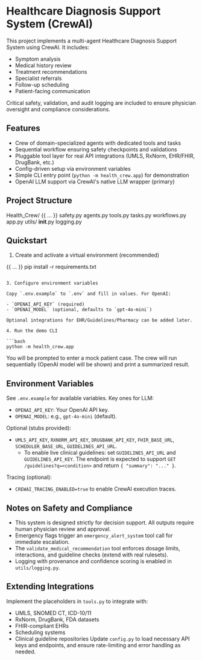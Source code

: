 # Healthcare Diagnosis Support System (CrewAI)

This project implements a multi-agent Healthcare Diagnosis Support System using CrewAI. It includes:

- Symptom analysis
- Medical history review
- Treatment recommendations
- Specialist referrals
- Follow-up scheduling
- Patient-facing communication

Critical safety, validation, and audit logging are included to ensure physician oversight and compliance considerations.

## Features

- Crew of domain-specialized agents with dedicated tools and tasks
- Sequential workflow ensuring safety checkpoints and validations
- Pluggable tool layer for real API integrations (UMLS, RxNorm, EHR/FHIR, DrugBank, etc.)
- Config-driven setup via environment variables
- Simple CLI entry point (`python -m health_crew.app`) for demonstration
- OpenAI LLM support via CrewAI's native LLM wrapper (primary)

## Project Structure

Health_Crew/
{{ ... }}
    safety.py
    agents.py
    tools.py
    tasks.py
    workflows.py
    app.py
    utils/
      __init__.py
      logging.py

## Quickstart

1. Create and activate a virtual environment (recommended)

{{ ... }}
   pip install -r requirements.txt
   ```

3. Configure environment variables

   Copy `.env.example` to `.env` and fill in values. For OpenAI:

   - `OPENAI_API_KEY` (required)
   - `OPENAI_MODEL` (optional, defaults to `gpt-4o-mini`)

   Optional integrations for EHR/Guidelines/Pharmacy can be added later.

4. Run the demo CLI

   ```bash
   python -m health_crew.app
   ```

   You will be prompted to enter a mock patient case. The crew will run sequentially (OpenAI model will be shown) and print a summarized result.

## Environment Variables

See `.env.example` for available variables. Key ones for LLM:

- `OPENAI_API_KEY`: Your OpenAI API key.
- `OPENAI_MODEL`: e.g., `gpt-4o-mini` (default).

Optional (stubs provided):
- `UMLS_API_KEY`, `RXNORM_API_KEY`, `DRUGBANK_API_KEY`, `FHIR_BASE_URL`, `SCHEDULER_BASE_URL`, `GUIDELINES_API_URL`.
  - To enable live clinical guidelines: set `GUIDELINES_API_URL` and `GUIDELINES_API_KEY`. The endpoint is expected to support `GET /guidelines?q=<condition>` and return `{ "summary": "..." }`.

Tracing (optional):
- `CREWAI_TRACING_ENABLED=true` to enable CrewAI execution traces.

## Notes on Safety and Compliance

- This system is designed strictly for decision support. All outputs require human physician review and approval.
- Emergency flags trigger an `emergency_alert_system` tool call for immediate escalation.
- The `validate_medical_recommendation` tool enforces dosage limits, interactions, and guideline checks (extend with real rulesets).
- Logging with provenance and confidence scoring is enabled in `utils/logging.py`.

## Extending Integrations

Implement the placeholders in `tools.py` to integrate with:

- UMLS, SNOMED CT, ICD-10/11
- RxNorm, DrugBank, FDA datasets
- FHIR-compliant EHRs
- Scheduling systems
- Clinical guideline repositories
Update `config.py` to load necessary API keys and endpoints, and ensure rate-limiting and error handling as needed.
